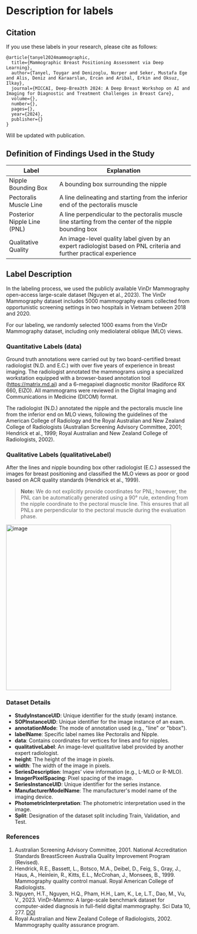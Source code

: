 # Description for labels

## Citation
If you use these labels in your research, please cite as follows:
```
@article{tanyel2024mammographic,
  title={Mammographic Breast Positioning Assessment via Deep Learning},
  author={Tanyel, Toygar and Denizoglu, Nurper and Seker, Mustafa Ege and Alis, Deniz and Karaarslan, Ercan and Aribal, Erkin and Oksuz, Ilkay},
  journal={MICCAI, Deep-Brea3th 2024: A Deep Breast Workshop on AI and Imaging for Diagnostic and Treatment Challenges in Breast Care},
  volume={},
  number={},
  pages={},
  year={2024},
  publisher={}
}
```
Will be updated with publication.

## Definition of Findings Used in the Study

| Label                   | Explanation                                                                                   |
|-------------------------|-----------------------------------------------------------------------------------------------|
| Nipple Bounding Box     | A bounding box surrounding the nipple                                                         |
| Pectoralis Muscle Line  | A line delineating and starting from the inferior end of the pectoralis muscle                 |
| Posterior Nipple Line (PNL) | A line perpendicular to the pectoralis muscle line starting from the center of the nipple bounding box |
| Qualitative Quality     | An image-level quality label given by an expert radiologist based on PNL criteria and further practical experience |

## Label Description

In the labeling process, we used the publicly available VinDr Mammography open-access large-scale dataset (Nguyen et al., 2023). The VinDr Mammography dataset includes 5000 mammography exams collected from opportunistic screening settings in two hospitals in Vietnam between 2018 and 2020.

For our labeling, we randomly selected 1000 exams from the VinDr Mammography dataset, including only mediolateral oblique (MLO) views. 

### Quantitative Labels (data)
Ground truth annotations were carried out by two board-certified breast radiologist (N.D. and E.C.) with over five years of experience in breast imaging. The radiologist annotated the mammograms using a specialized workstation equipped with a browser-based annotation tool (https://matrix.md.ai) and a 6-megapixel diagnostic monitor (Radiforce RX 660, EIZO). All mammograms were reviewed in the Digital Imaging and Communications in Medicine (DICOM) format.

The radiologist (N.D.) annotated the nipple and the pectoralis muscle line from the inferior end on MLO views, following the guidelines of the American College of Radiology and the Royal Australian and New Zealand College of Radiologists (Australian Screening Advisory Committee, 2001; Hendrick et al., 1999; Royal Australian and New Zealand College of Radiologists, 2002).

### Qualitative Labels (qualitativeLabel)
After the lines and nipple bounding box other radiologist (E.C.) assessed the images for breast positioning and classified the MLO views as poor or good based on ACR quality standards (Hendrick et al., 1999).

> **Note:**
> We do not explicitly provide coordinates for PNL; however, the PNL can be automatically generated using a 90° rule, extending from the nipple coordinate to the pectoral muscle line. This ensures that all PNLs are perpendicular to the pectoral muscle during the evaluation phase.

<img width="450" alt="image" src="https://github.com/tanyelai/deep-breast-positioning/assets/44132720/e4c116b0-df16-4092-aea4-cee7209c7263">

### Dataset Details

- **StudyInstanceUID**: Unique identifier for the study (exam) instance.
- **SOPInstanceUID**: Unique identifier for the image instance of an exam.
- **annotationMode**: The mode of annotation used (e.g., "line" or "bbox").
- **labelName**: Specific label names like Pectoralis and Nipple.
- **data**: Contains coordinates for vertices for lines and for nipples.
- **qualitativeLabel**: An image-level qualitative label provided by another expert radiologist.
- **height**: The height of the image in pixels.
- **width**: The width of the image in pixels.
- **SeriesDescription**: Images’ view information (e.g., L-MLO or R-MLO).
- **ImagerPixelSpacing**: Pixel spacing of the image.
- **SeriesInstanceUID**: Unique identifier for the series instance.
- **ManufacturerModelName**: The manufacturer's model name of the imaging device.
- **PhotometricInterpretation**: The photometric interpretation used in the image.
- **Split**: Designation of the dataset split including Train, Validation, and Test.

### References

1. Australian Screening Advisory Committee, 2001. National Accreditation Standards BreastScreen Australia Quality Improvement Program (Revised).
2. Hendrick, R.E., Bassett, L., Botsco, M.A., Deibel, D., Feig, S., Gray, J., Haus, A., Heinlein, R., Kitts, E.L., McCrohan, J., Monsees, B., 1999. Mammography quality control manual. Royal American College of Radiologists.
3. Nguyen, H.T., Nguyen, H.Q., Pham, H.H., Lam, K., Le, L.T., Dao, M., Vu, V., 2023. VinDr-Mammo: A large-scale benchmark dataset for computer-aided diagnosis in full-field digital mammography. Sci Data 10, 277. [DOI](https://doi.org/10.1038/s41597-023-02100-7)
4. Royal Australian and New Zealand College of Radiologists, 2002. Mammography quality assurance program.
